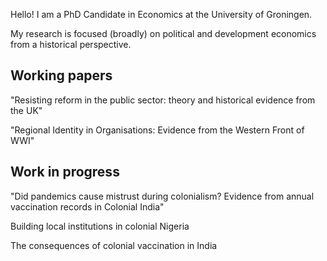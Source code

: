 Hello! I am a PhD Candidate in Economics at the University of Groningen.

My research is focused (broadly) on political and development economics from a historical perspective.

## Working papers
"Resisting reform in the public sector: theory and historical evidence from the UK"

"Regional Identity in Organisations: Evidence from the Western Front of WWI"

## Work in progress
"Did pandemics cause mistrust during colonialism? Evidence from annual vaccination records in Colonial India"

Building local institutions in colonial Nigeria

The consequences of colonial vaccination in India
